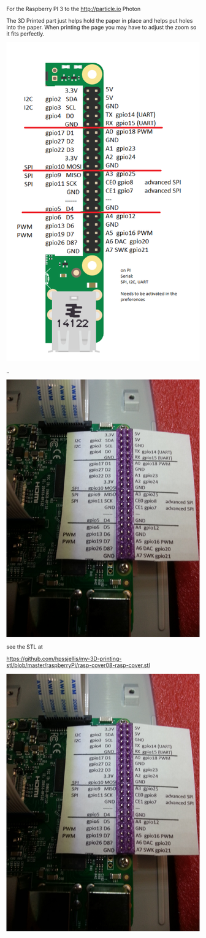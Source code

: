 For the Raspberry PI 3 to the http://particle.io Photon


The 3D Printed part just helps hold the paper in place and helps put holes into the paper. When printing the page you may have to adjust the zoom so it fits perfectly.

![](rasp-cheat-photon.png)

..


![](pi-helper3.jpg)

see the STL at

https://github.com/hpssjellis/my-3D-printing-stl/blob/master/raspberryPi/rasp-cover08-rasp-cover.stl


![](pi-to-photon.jpg)


